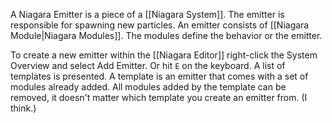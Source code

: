 A Niagara Emitter is a piece of a [[Niagara System]].
The emitter is responsible for spawning new particles.
An emitter consists of [[Niagara Module|Niagara Modules]].
The modules define the behavior or the emitter.

To create a new emitter within the [[Niagara Editor]] right-click the System Overview and select Add Emitter.
Or hit `E` on the keyboard.
A list of templates is presented.
A template is an emitter that comes with a set of modules already added.
All modules added by the template can be removed, it doesn't matter which template you create an emitter from.
(I think.)

